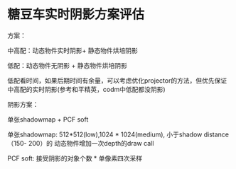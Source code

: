 # 糖豆车实时阴影方案评估

方案：

中高配：动态物件实时阴影+ 静态物件烘培阴影

低配：动态物件无阴影 + 静态物件烘培阴影

低配看时间，如果后期时间有余量，可以考虑优化projector的方法，但优先保证中高配的实时阴影\(参考和平精英，codm中低配都没阴影\)



阴影方案：

单张shadowmap + PCF soft

单张shadowmap: 512\*512\(low\),1024 \* 1024\(medium\),  小于shadow distance（150- 200）的 动态物件增加一次depth的draw call

 PCF soft:  接受阴影的对象个数 \* 单像素四次采样











